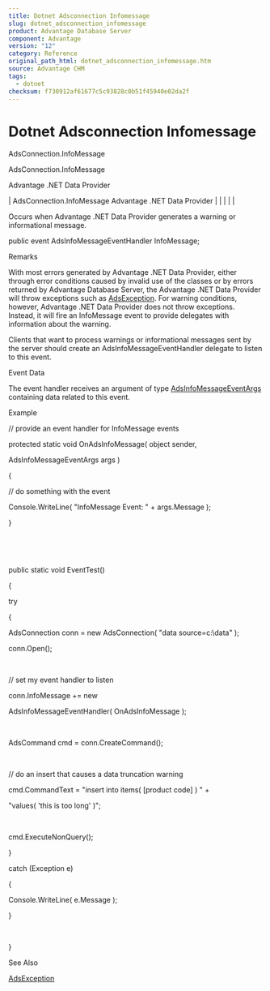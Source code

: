 ```yaml
---
title: Dotnet Adsconnection Infomessage
slug: dotnet_adsconnection_infomessage
product: Advantage Database Server
component: Advantage
version: "12"
category: Reference
original_path_html: dotnet_adsconnection_infomessage.htm
source: Advantage CHM
tags:
  - dotnet
checksum: f730912af61677c5c93828c0b51f45940e02da2f
---
```


# Dotnet Adsconnection Infomessage

AdsConnection.InfoMessage

AdsConnection.InfoMessage

Advantage .NET Data Provider

| AdsConnection.InfoMessage  Advantage .NET Data Provider |  |  |  |  |

Occurs when Advantage .NET Data Provider generates a warning or informational message.

public event AdsInfoMessageEventHandler InfoMessage;

Remarks

With most errors generated by Advantage .NET Data Provider, either through error conditions caused by invalid use of the classes or by errors returned by Advantage Database Server, the Advantage .NET Data Provider will throw exceptions such as [AdsException](dotnet_adsexception.md). For warning conditions, however, Advantage .NET Data Provider does not throw exceptions. Instead, it will fire an InfoMessage event to provide delegates with information about the warning.

Clients that want to process warnings or informational messages sent by the server should create an AdsInfoMessageEventHandler delegate to listen to this event.

Event Data

The event handler receives an argument of type [AdsInfoMessageEventArgs](dotnet_adsinfomessageeventargs.md) containing data related to this event.

Example

// provide an event handler for InfoMessage events

protected static void OnAdsInfoMessage( object sender,

AdsInfoMessageEventArgs args )

{

// do something with the event

Console.WriteLine( "InfoMessage Event: " + args.Message );

}

 

 

public static void EventTest()

{

try

{

AdsConnection conn = new AdsConnection( "data source=c:\\data" );

conn.Open();

 

// set my event handler to listen

conn.InfoMessage += new

AdsInfoMessageEventHandler( OnAdsInfoMessage );

 

AdsCommand cmd = conn.CreateCommand();

 

// do an insert that causes a data truncation warning

cmd.CommandText = "insert into items( [product code] ) " +

"values( 'this is too long' )";

 

cmd.ExecuteNonQuery();

}

catch (Exception e)

{

Console.WriteLine( e.Message );

}

 

}

See Also

[AdsException](dotnet_adsexception.md)
